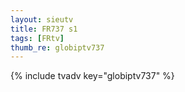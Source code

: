 ```yaml
--- 
layout: sieutv
title: FR737 s1
tags: [FRtv]
thumb_re: globiptv737
---
```

{% include tvadv key="globiptv737" %} 
